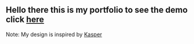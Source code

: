 ## Hello there this is my portfolio to see the demo click [here](https://ahmed-abbe.github.io/Template-Two/)

Note: My design is inspired by [Kasper](https://elzerowebschool.github.io/HTML_And_CSS_Template_Two/)
